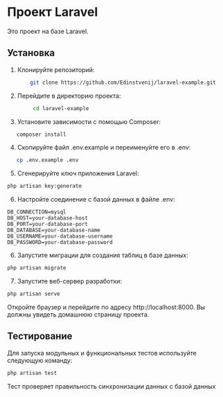 # Проект Laravel

Это проект на базе Laravel.

## Установка

1. Клонируйте репозиторий:
   ```bash
       git clone https://github.com/Edinstvenij/laravel-example.git
   ```

2. Перейдите в директорию проекта:

   ```bash
        cd laravel-example
   ```

3. Установите зависимости с помощью Composer:

```bash
   composer install
```

4. Скопируйте файл .env.example и переименуйте его в .env:

```bash
   cp .env.example .env
```

5. Сгенерируйте ключ приложения Laravel:

```bash
php artisan key:generate
```

6. Настройте соединение с базой данных в файле .env:

```
DB_CONNECTION=mysql
DB_HOST=your-database-host
DB_PORT=your-database-port
DB_DATABASE=your-database-name
DB_USERNAME=your-database-username
DB_PASSWORD=your-database-password
```

6. Запустите миграции для создания таблиц в базе данных:

```bash
php artisan migrate
```

7. Запустите веб-сервер разработки:

```bash
php artisan serve
```

Откройте браузер и перейдите по адресу http://localhost:8000. Вы должны увидеть домашнюю страницу проекта.

## Тестирование

Для запуска модульных и функциональных тестов используйте следующую команду:

```bash
php artisan test
```

Тест проверяет правильность синхронизации данных с базой данных